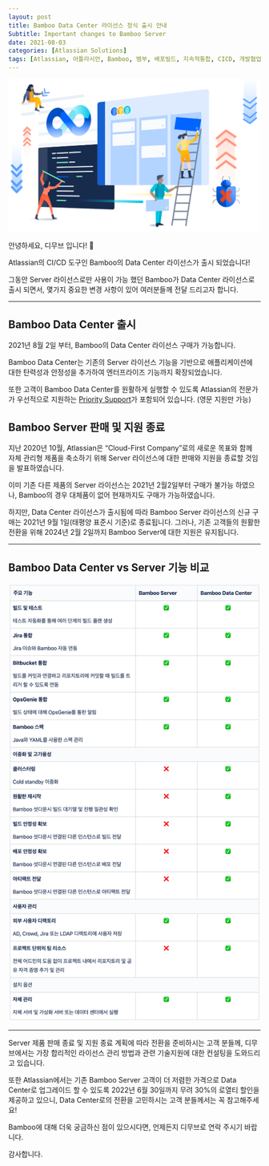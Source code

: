 ```yaml
---
layout: post
title: Bamboo Data Center 라이선스 정식 출시 안내
Subtitle: Important changes to Bamboo Server
date: 2021-08-03
categories: [Atlassian Solutions]
tags: [Atlassian, 아틀라시안, Bamboo, 뱀부, 배포빌드, 지속적통합, CICD, 개발협업툴, Atlassian Bamboo, 아틀라시안 데이터센터]
---
```


![banner](/assets/images/blog/bamboo1.png)

안녕하세요, 디무브 입니다! 🎈

Atlassian의 CI/CD 도구인 Bamboo의 Data Center 라이선스가 출시 되었습니다!

그동안 Server 라이선스로만 사용이 가능 했던 Bamboo가 Data Center 라이선스로 출시 되면서, 몇가지 중요한 변경 사항이 있어 여러분들께 전달 드리고자 합니다.

----------

## Bamboo Data Center 출시

2021년 8월 2일 부터, Bamboo의 Data Center 라이선스 구매가 가능합니다.

Bamboo Data Center는 기존의 Server 라이선스 기능을 기반으로 애플리케이션에 대한 탄력성과 안정성을 추가하여 엔터프라이즈 기능까지 확장되었습니다.

또한 고객이 Bamboo Data Center를 원활하게 실행할 수 있도록 Atlassian의 전문가가 우선적으로 지원하는 [Priority Support](https://www.atlassian.com/enterprise/support-services?tab=server-dc&utm_source=alert-email&utm_medium=email&utm_campaign=bamboo-ga_EML-10624&jobid=105144046&subid=1597367026)가 포함되어 있습니다. (영문 지원만 가능)

## Bamboo Server 판매 및 지원 종료

지난 2020년 10월, Atlassian은 “Cloud-First Company”로의 새로운 목표와 함께 자체 관리형 제품을 축소하기 위해 Server 라이선스에 대한 판매와 지원을 종료할 것임을 발표하였습니다.

이미 기존 다른 제품의 Server 라이선스는 2021년 2월2일부터 구매가 불가능 하였으나, Bamboo의 경우 대체품이 없어 현재까지도 구매가 가능하였습니다.

하지만, Data Center 라이선스가 출시됨에 따라 Bamboo Server 라이선스의 신규 구매는 2021년 9월 1일(태평양 표준시 기준)로 종료됩니다. 그러나, 기존 고객들의 원활한 전환을 위해 2024년 2월 2일까지 Bamboo Server에 대한 지원은 유지됩니다.

---
## Bamboo Data Center vs Server 기능 비교

![Feature Chart](/assets/images/blog/bamboo2.png)

---

Server 제품 판매 종료 및 지원 종료 계획에 따라 전환을 준비하시는 고객 분들께, 디무브에서는 가장 합리적인 라이선스 관리 방법과 관련 기술지원에 대한 컨설팅을 도와드리고 있습니다.

또한 Atlassian에서는 기존 Bamboo Server 고객이 더 저렴한 가격으로 Data Center로 업그레이드 할 수 있도록 2022년 6월 30일까지 무려 30%의 로열티 할인을 제공하고 있으니, Data Center로의 전환을 고민하시는 고객 분들께서는 꼭 참고해주세요!

Bamboo에 대해 더욱 궁금하신 점이 있으시다면, 언제든지 디무브로 연락 주시기 바랍니다.

감사합니다.
